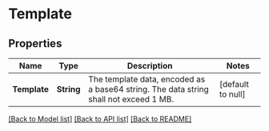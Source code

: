 # Template
## Properties

| Name | Type | Description | Notes |
|------------ | ------------- | ------------- | -------------|
| **Template** | **String** | The template data, encoded as a base64 string.  The data string shall not exceed 1 MB. | [default to null] |

[[Back to Model list]](../README.md#documentation-for-models) [[Back to API list]](../README.md#documentation-for-api-endpoints) [[Back to README]](../README.md)

